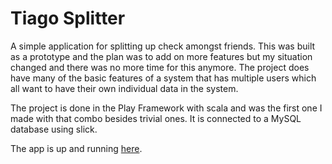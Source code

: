 Tiago Splitter
==============

A simple application for splitting up check amongst friends. This was built as a prototype and the plan was to add on more features but my situation changed and there was no more time for this anymore. The project does have many of the basic features of a system that has multiple users which all want to have their own individual data in the system.

The project is done in the Play Framework with scala and was the first one I made with that combo besides trivial ones. It is connected to a MySQL database using slick.

The app is up and running [here](https://tiago-splitter.herokuapp.com/).